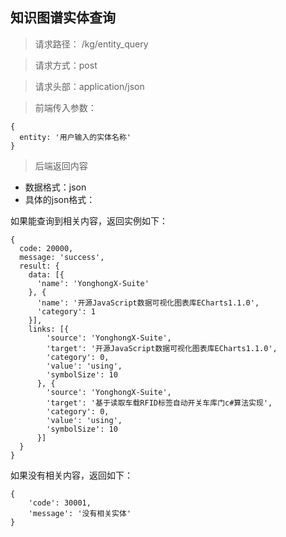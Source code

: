 ## 知识图谱实体查询

> 请求路径： /kg/entity_query

> 请求方式：post

> 请求头部：application/json

> 前端传入参数：

```angular2html
{
  entity: '用户输入的实体名称'
}
```

> 后端返回内容

* 数据格式：json  
* 具体的json格式：

如果能查询到相关内容，返回实例如下：
```angular2html
{
  code: 20000,
  message: 'success',
  result: {
    data: [{
      'name': 'YonghongX-Suite'
    }, {
      'name': '开源JavaScript数据可视化图表库ECharts1.1.0',
      'category': 1
    }],
    links: [{
        'source': 'YonghongX-Suite',
        'target': '开源JavaScript数据可视化图表库ECharts1.1.0',
        'category': 0,
        'value': 'using',
        'symbolSize': 10
      }, {
        'source': 'YonghongX-Suite',
        'target': '基于读取车载RFID标签自动开关车库门c#算法实现',
        'category': 0,
        'value': 'using',
        'symbolSize': 10
      }]
  }
}
```

如果没有相关内容，返回如下：
```angular2html
{
    'code': 30001,
    'message': '没有相关实体'
}
```
